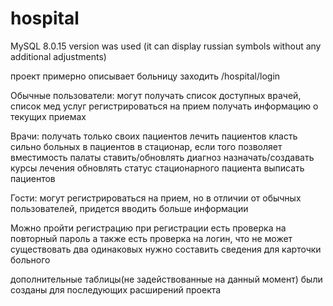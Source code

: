 # hospital
MySQL 8.0.15 version was used (it can display russian symbols without any additional adjustments)

проект примерно описывает больницу
заходить /hospital/login

Обычные пользователи:
могут получать список доступных врачей, список мед услуг
регистрироваться на прием
получать информацию о текущих приемах

Врачи:
получать только своих пациентов
лечить пациентов
класть сильно больных в пациентов в стационар, если того позволяет вместимость палаты
ставить/обновлять диагноз
назначать/создавать курсы лечения 
обновлять статус стационарного пациента
выписать пациентов

Гости:
могут регистрироваться на прием, но в отличии от обычных пользователей, придется вводить больше информации

Можно пройти регистрацию
при регистрации есть проверка на повторный пароль
а также есть проверка на логин, что не может существовать два одинаковых
нужно составить сведения для карточки больного

дополнительные таблицы(не задействованные на данный момент) были созданы для последующих расширений проекта
